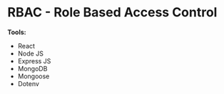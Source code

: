 # RBAC - Role Based Access Control
**Tools:**
- React
- Node JS
- Express JS
- MongoDB
- Mongoose
- Dotenv
